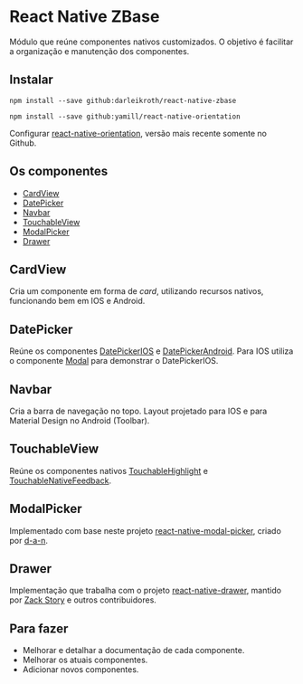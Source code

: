 # React Native ZBase

Módulo que reúne componentes nativos customizados. O objetivo é facilitar a organização e manutenção dos componentes.

## Instalar

```
npm install --save github:darleikroth/react-native-zbase

npm install --save github:yamill/react-native-orientation
```

Configurar [react-native-orientation](https://github.com/yamill/react-native-orientation/blob/master/README.md), versão mais recente somente no Github.

## Os componentes

- [CardView](#cardview)
- [DatePicker](#datepicker)
- [Navbar](#navbar)
- [TouchableView](#touchableview)
- [ModalPicker](#modalpicker)
- [Drawer](#drawer)

## CardView

Cria um componente em forma de *card*, utilizando recursos nativos, funcionando bem em IOS e Android.

## DatePicker

Reúne os componentes [DatePickerIOS](https://facebook.github.io/react-native/docs/datepickerios.html#datepickerios) e [DatePickerAndroid](https://facebook.github.io/react-native/docs/datepickerandroid.html#datepickerandroid). Para IOS utiliza o componente [Modal](https://facebook.github.io/react-native/docs/modal.html#modal) para demonstrar o DatePickerIOS.

## Navbar

Cria a barra de navegação no topo. Layout projetado para IOS e para Material Design no Android (Toolbar).

## TouchableView

Reúne os componentes nativos [TouchableHighlight](https://facebook.github.io/react-native/docs/touchablehighlight.html#touchablehighlight) e [TouchableNativeFeedback](https://facebook.github.io/react-native/docs/touchablenativefeedback.html#touchablenativefeedback).

## ModalPicker

Implementado com base neste projeto [react-native-modal-picker](https://github.com/d-a-n/react-native-modal-picker), criado por [d-a-n](https://github.com/d-a-n).

## Drawer

Implementação que trabalha com o projeto [react-native-drawer](https://github.com/root-two/react-native-drawer), mantido por [Zack Story](https://github.com/rt2zz) e outros contribuidores.

## Para fazer

- Melhorar e detalhar a documentação de cada componente.
- Melhorar os atuais componentes.
- Adicionar novos componentes.
